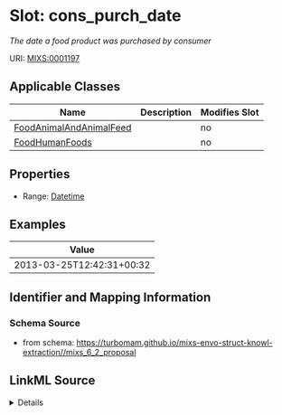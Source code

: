 # Slot: cons_purch_date


_The date a food product was purchased by consumer_



URI: [MIXS:0001197](https://w3id.org/mixs/0001197)



<!-- no inheritance hierarchy -->




## Applicable Classes

| Name | Description | Modifies Slot |
| --- | --- | --- |
[FoodAnimalAndAnimalFeed](FoodAnimalAndAnimalFeed.md) |  |  no  |
[FoodHumanFoods](FoodHumanFoods.md) |  |  no  |







## Properties

* Range: [Datetime](Datetime.md)






## Examples

| Value |
| --- |
| 2013-03-25T12:42:31+00:32 |

## Identifier and Mapping Information







### Schema Source


* from schema: https://turbomam.github.io/mixs-envo-struct-knowl-extraction//mixs_6_2_proposal




## LinkML Source

<details>
```yaml
name: cons_purch_date
description: The date a food product was purchased by consumer
title: purchase date
notes:
- date
examples:
- value: '2013-03-25T12:42:31+00:32'
from_schema: https://turbomam.github.io/mixs-envo-struct-knowl-extraction//mixs_6_2_proposal
rank: 1000
slot_uri: MIXS:0001197
multivalued: false
alias: cons_purch_date
domain_of:
- FoodAnimalAndAnimalFeed
- FoodHumanFoods
range: datetime
required: false
recommended: false

```
</details>
